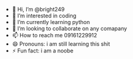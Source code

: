 - 👋 Hi, I’m @bright249
- 👀 I’m interested in coding
- 🌱 I’m currently learning python
- 💞️ I’m looking to collaborate on any comapany
- 📫 How to reach me 09161229912
- 😄 Pronouns: i am still learning this shit
- ⚡ Fun fact: i am a noobe

<!---
bright249/bright249 is a ✨ special ✨ repository because its `README.md` (this file) appears on your GitHub profile.
You can click the Preview link to take a look at your changes.
--->
